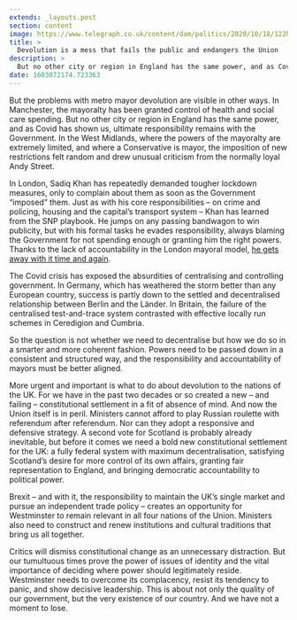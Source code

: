 ```yaml
--- 
extends: _layouts.post 
section: content 
image: https://www.telegraph.co.uk/content/dam/politics/2020/10/18/122hblower9-10-20_trans_NvBQzQNjv4BqqjYeQRtCUmaNTl9ge3Skvf2LZgWddHfes6e-pNqDiVg.jpg?impolicy=logo-overlay 
title: > 
  Devolution is a mess that fails the public and endangers the Union 
description: > 
  But no other city or region in England has the same power, and as Covid has shown us, ultimate responsibility remains with the Government.In London, Sadiq Khan has repeatedly demanded tougher lockdown measures, only to complain about them as soon as the Government “imposed” them.Thanks to the lack of accountability in the London mayoral model, he gets away with it time and again.Powers need to be passed down in a consistent and structured way, and the responsibility and accountability of mayors must be better aligned.More urgent and important is what to do about devolution to the nations of the UK. 
date: 1603072174.723363 
--- 
```

<div><p>But the problems with metro mayor devolution are visible in other ways. In Manchester, the mayoralty has been granted control of health and social care spending. But no other city or region in England has the same power, and as Covid has shown us, ultimate responsibility remains with the Government. In the West Midlands, where the powers of the mayoralty are extremely limited, and where a Conservative is mayor, the imposition of new restrictions felt random and drew unusual criticism from the normally loyal Andy Street.</p>
<p>In London, Sadiq Khan has repeatedly demanded tougher lockdown measures, only to complain about them as soon as the Government &#8220;imposed&#8221; them. Just as with his core responsibilities &#8211; on crime and policing, housing and the capital&#8217;s transport system &#8211; Khan has learned from the SNP playbook. He jumps on any passing bandwagon to win publicity, but with his formal tasks he evades responsibility, always blaming the Government for not spending enough or granting him the right powers. Thanks to the lack of accountability in the London mayoral model, <a href="https://www.telegraph.co.uk/news/2020/10/17/london-deserves-great-statesman-charge-instead-has-sadiq-khan/">he gets away with it time and again</a>.</p>
<p>The Covid crisis has exposed the absurdities of centralising and controlling government. In Germany, which has weathered the storm better than any European country, success is partly down to the settled and decentralised relationship between Berlin and the L&#228;nder. In Britain, the failure of the centralised test-and-trace system contrasted with effective locally run schemes in Ceredigion and Cumbria.</p>
<p>So the question is not whether we need to decentralise but how we do so in a smarter and more coherent fashion. Powers need to be passed down in a consistent and structured way, and the responsibility and accountability of mayors must be better aligned.</p>
<p>More urgent and important is what to do about devolution to the nations of the UK. For we have in the past two decades or so created a new &#8211; and failing &#8211; constitutional settlement in a fit of absence of mind. And now the Union itself is in peril. Ministers cannot afford to play Russian roulette with referendum after referendum. Nor can they adopt a responsive and defensive strategy. A second vote for Scotland is probably already inevitable, but before it comes we need a bold new constitutional settlement for the UK: a fully federal system with maximum decentralisation, satisfying Scotland&#8217;s desire for more control of its own affairs, granting fair representation to England, and bringing democratic accountability to political power.</p>
<p>Brexit &#8211; and with it, the responsibility to maintain the UK&#8217;s single market and pursue an independent trade policy &#8211; creates an opportunity for Westminster to remain relevant in all four nations of the Union. Ministers also need to construct and renew institutions and cultural traditions that bring us all together.</p>
<p>Critics will dismiss constitutional change as an unnecessary distraction. But our tumultuous times prove the power of issues of identity and the vital importance of deciding where power should legitimately reside. Westminster needs to overcome its complacency, resist its tendency to panic, and show decisive leadership. This is about not only the quality of our government, but the very existence of our country. And we have not a moment to lose.</p>
</div>